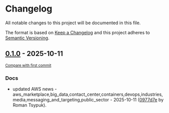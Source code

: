 # Changelog

All notable changes to this project will be documented in this file.

The format is based on [Keep a Changelog](http://keepachangelog.com/en/1.0.0/)
and this project adheres to [Semantic Versioning](http://semver.org/spec/v2.0.0.html).

<!-- insertion marker -->
## [0.1.0](https://github.com/tsypuk/aws-news/releases/tag/ver-2025-10-110.1.0) - 2025-10-11

<small>[Compare with first commit](https://github.com/tsypuk/aws-news/compare/2d3bfab3f1804a8b6e82e1be8375fc2aa86c9acd...ver-2025-10-11)</small>

### Docs

- updated AWS news - aws_marketplace,big_data,contact_center,containers,devops,industries,media,messaging_and_targeting,public_sector - 2025-10-11 ([0977d7e](https://github.com/tsypuk/aws-news/commit/0977d7ec93119c97426aca0078acbc7f66489f05) by Roman Tsypuk).

